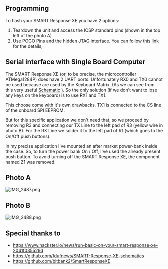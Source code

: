 ## Programming
To flash your SMART Response XE you have 2 options:
1) Teardown the unit and access the ICSP standard pins (shown in the top left of the photo A)
2) Use POGO Pins and the hidden JTAG interface. You can follow this [link](https://www.hackster.io/news/run-basic-on-your-smart-response-xe-2041f035529d) for the details;

## Serial interface with Single Board Computer
The SMART Response XE (or, to be precise, the microcontroller ATMega1284P) does have 2 UART ports.
Unfortunately RX0 and TX0 cannot be used because are used by the Keyboard Matrix. (As we can see from this very useful [Schematic](https://github.com/fdufnews/SMART-Response-XE-schematics/blob/master/Smart_Response_XE.pdf) ).
So the only solution (if we don't want to lose any keys on the keyboard) is to use RX1 and TX1.

This choose come with it's own drawbacks.
TX1 is connected to the CS line of the onboard SPI EEPROM.

But for this specific application we don't need that, so we proceed by removing R3 and connecting our TX Line to the left pad of R3 (yellow wire in photo B).
For the RX Line we solder it to the left pad of R1 (which goes to the On/Off push buttons).

In my precise application I've mounted an after market power-bank inside the case. So, to turn the power bank On / Off, I've used the already present push button.
To avoid turning off the SMART Response XE, the component named Z1 was removed.

## Photo A
![IMG_2487.png](./DOCS/IMG_2487.png)

## Photo B
![IMG_2488.png](./DOCS/IMG_2488.png)

## Special thanks to
- <https://www.hackster.io/news/run-basic-on-your-smart-response-xe-2041f035529d>
- <https://github.com/fdufnews/SMART-Response-XE-schematics>
- <https://github.com/bitbank2/SmartResponseXE>
